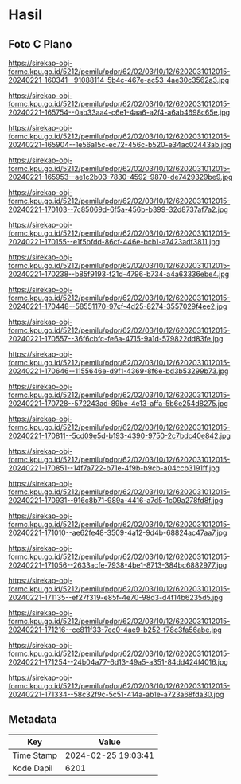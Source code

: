 # Hasil

## Foto C Plano

https://sirekap-obj-formc.kpu.go.id/5212/pemilu/pdpr/62/02/03/10/12/6202031012015-20240221-160341--91088114-5b4c-467e-ac53-4ae30c3562a3.jpg

https://sirekap-obj-formc.kpu.go.id/5212/pemilu/pdpr/62/02/03/10/12/6202031012015-20240221-165754--0ab33aa4-c6e1-4aa6-a2f4-a6ab4698c65e.jpg

https://sirekap-obj-formc.kpu.go.id/5212/pemilu/pdpr/62/02/03/10/12/6202031012015-20240221-165904--1e56a15c-ec72-456c-b520-e34ac02443ab.jpg

https://sirekap-obj-formc.kpu.go.id/5212/pemilu/pdpr/62/02/03/10/12/6202031012015-20240221-165953--ae1c2b03-7830-4592-9870-de7429329be9.jpg

https://sirekap-obj-formc.kpu.go.id/5212/pemilu/pdpr/62/02/03/10/12/6202031012015-20240221-170103--7c85069d-6f5a-456b-b399-32d8737af7a2.jpg

https://sirekap-obj-formc.kpu.go.id/5212/pemilu/pdpr/62/02/03/10/12/6202031012015-20240221-170155--e1f5bfdd-86cf-446e-bcb1-a7423adf3811.jpg

https://sirekap-obj-formc.kpu.go.id/5212/pemilu/pdpr/62/02/03/10/12/6202031012015-20240221-170238--b85f9193-f21d-4796-b734-a4a63336ebe4.jpg

https://sirekap-obj-formc.kpu.go.id/5212/pemilu/pdpr/62/02/03/10/12/6202031012015-20240221-170448--58551170-97cf-4d25-8274-3557029f4ee2.jpg

https://sirekap-obj-formc.kpu.go.id/5212/pemilu/pdpr/62/02/03/10/12/6202031012015-20240221-170557--36f6cbfc-fe6a-4715-9a1d-579822dd83fe.jpg

https://sirekap-obj-formc.kpu.go.id/5212/pemilu/pdpr/62/02/03/10/12/6202031012015-20240221-170646--1155646e-d9f1-4369-8f6e-bd3b53299b73.jpg

https://sirekap-obj-formc.kpu.go.id/5212/pemilu/pdpr/62/02/03/10/12/6202031012015-20240221-170728--572243ad-89be-4e13-affa-5b6e254d8275.jpg

https://sirekap-obj-formc.kpu.go.id/5212/pemilu/pdpr/62/02/03/10/12/6202031012015-20240221-170811--5cd09e5d-b193-4390-9750-2c7bdc40e842.jpg

https://sirekap-obj-formc.kpu.go.id/5212/pemilu/pdpr/62/02/03/10/12/6202031012015-20240221-170851--14f7a722-b71e-4f9b-b9cb-a04ccb3191ff.jpg

https://sirekap-obj-formc.kpu.go.id/5212/pemilu/pdpr/62/02/03/10/12/6202031012015-20240221-170931--916c8b71-989a-4416-a7d5-1c09a278fd8f.jpg

https://sirekap-obj-formc.kpu.go.id/5212/pemilu/pdpr/62/02/03/10/12/6202031012015-20240221-171010--ae62fe48-3509-4a12-9d4b-68824ac47aa7.jpg

https://sirekap-obj-formc.kpu.go.id/5212/pemilu/pdpr/62/02/03/10/12/6202031012015-20240221-171056--2633acfe-7938-4be1-8713-384bc6882977.jpg

https://sirekap-obj-formc.kpu.go.id/5212/pemilu/pdpr/62/02/03/10/12/6202031012015-20240221-171135--ef27f319-e85f-4e70-98d3-d4f14b6235d5.jpg

https://sirekap-obj-formc.kpu.go.id/5212/pemilu/pdpr/62/02/03/10/12/6202031012015-20240221-171216--ce811f33-7ec0-4ae9-b252-f78c3fa56abe.jpg

https://sirekap-obj-formc.kpu.go.id/5212/pemilu/pdpr/62/02/03/10/12/6202031012015-20240221-171254--24b04a77-6d13-49a5-a351-84dd424f4016.jpg

https://sirekap-obj-formc.kpu.go.id/5212/pemilu/pdpr/62/02/03/10/12/6202031012015-20240221-171334--58c32f9c-5c51-414a-ab1e-a723a68fda30.jpg


## Metadata

| Key        | Value               |
| ---------- | ------------------- |
| Time Stamp | 2024-02-25 19:03:41 |
| Kode Dapil | 6201                |



